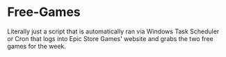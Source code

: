 # Free-Games
Literally just a script that is automatically ran via Windows Task Scheduler or Cron that logs into Epic Store Games' website and grabs the two free games for the week. 
